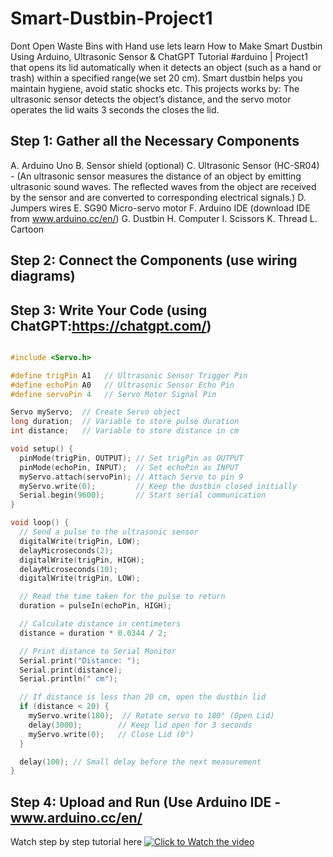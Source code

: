 # Smart-Dustbin-Project1
Dont Open Waste Bins with Hand use lets learn How to Make Smart Dustbin Using Arduino, Ultrasonic Sensor & ChatGPT Tutorial #arduino  | Project1 that opens its lid automatically when it detects an object (such as a hand or trash) within a specified range(we set 20 cm). Smart dustbin helps you maintain hygiene, avoid static shocks etc. This projects works by: The ultrasonic sensor  detects the object’s distance, and the servo motor operates the lid waits 3 seconds the closes the lid. 


## Step 1: Gather all the Necessary Components
A. Arduino Uno
B. Sensor shield (optional)
C. Ultrasonic Sensor (HC-SR04) - (An ultrasonic sensor measures the distance of an object by emitting ultrasonic sound waves. The reflected waves from the object are received by the sensor and are converted to corresponding electrical signals.)
D. Jumpers wires
E. SG90 Micro-servo motor
F. Arduino IDE (download IDE from www.arduino.cc/en/)
G. Dustbin
H. Computer
I. Scissors
K. Thread
L. Cartoon

## Step 2: Connect the Components (use wiring diagrams)
## Step 3: Write Your Code (using ChatGPT:https://chatgpt.com/)
``` C++

#include <Servo.h>

#define trigPin A1   // Ultrasonic Sensor Trigger Pin
#define echoPin A0   // Ultrasonic Sensor Echo Pin
#define servoPin 4   // Servo Motor Signal Pin

Servo myServo;  // Create Servo object
long duration;  // Variable to store pulse duration
int distance;   // Variable to store distance in cm

void setup() {
  pinMode(trigPin, OUTPUT); // Set trigPin as OUTPUT
  pinMode(echoPin, INPUT);  // Set echoPin as INPUT
  myServo.attach(servoPin); // Attach Servo to pin 9
  myServo.write(0);         // Keep the dustbin closed initially
  Serial.begin(9600);       // Start serial communication
}

void loop() {
  // Send a pulse to the ultrasonic sensor
  digitalWrite(trigPin, LOW);
  delayMicroseconds(2);
  digitalWrite(trigPin, HIGH);
  delayMicroseconds(10);
  digitalWrite(trigPin, LOW);

  // Read the time taken for the pulse to return
  duration = pulseIn(echoPin, HIGH);

  // Calculate distance in centimeters
  distance = duration * 0.0344 / 2;

  // Print distance to Serial Monitor
  Serial.print("Distance: ");
  Serial.print(distance);
  Serial.println(" cm");

  // If distance is less than 20 cm, open the dustbin lid
  if (distance < 20) {
    myServo.write(180);  // Rotate servo to 180° (Open Lid)
    delay(3000);        // Keep lid open for 3 seconds
    myServo.write(0);   // Close Lid (0°)
  }

  delay(100); // Small delay before the next measurement
}
```
## Step 4: Upload and Run (Use Arduino IDE - www.arduino.cc/en/
Watch step by step tutorial here [![Click to Watch the video](naw_digital-youtube.png)](https://youtu.be/OhQOu41KUYQ)

